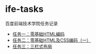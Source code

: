 # ife-tasks
百度前端技术学院任务记录

- [任务一：零基础HTML编码](https://github.com/ife-koreyoshi/ife-tasks/tree/gh-pages/task001)
- [任务二：零基础HTML及CSS编码（一）](https://github.com/ife-koreyoshi/ife-tasks/tree/gh-pages/task002)
- [任务三：三栏式布局](https://github.com/ife-koreyoshi/ife-tasks/tree/gh-pages/task003)